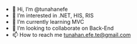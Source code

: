 - 👋 Hi, I’m @tunahanefe
- 👀 I’m interested in .NET, HIS, RIS
- 🌱 I’m currently learning MVC
- 💞️ I’m looking to collaborate on Back-End
- 📫 How to reach me tunahan.efe.te@gmail.com

<!---
tunahanefe/tunahanefe is a ✨ special ✨ repository because its `README.md` (this file) appears on your GitHub profile.
You can click the Preview link to take a look at your changes.
--->
